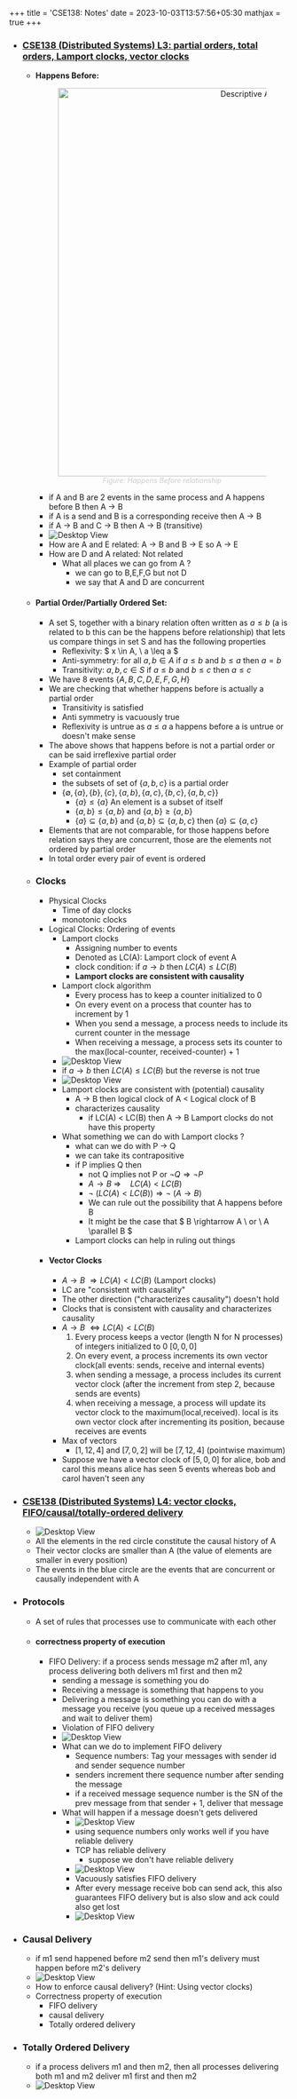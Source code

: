 +++
title = 'CSE138: Notes'
date = 2023-10-03T13:57:56+05:30 
mathjax = true
+++
- ### [CSE138 (Distributed Systems) L3: partial orders, total orders, Lamport clocks, vector clocks](https://www.youtube.com/watch?v=UqY1tF3zxjc&list=PLNPUF5QyWU8PydLG2cIJrCvnn5I_exhYx&index=3)
	- **Happens Before:** 
		<figure style="text-align: center;">
  			<img src="Happens%20Before%20relationship.png" alt="Descriptive Alt Text" style="width: 700px;">
  			<figcaption style="color: #ccc; font-style: italic; font-size: 0.9em;"><em>Figure: Happens Before relationship</em></figcaption>
		</figure>

		- if A and B are 2 events in the same process and A happens before B then A -> B
		- if A is a send and B is a corresponding receive then A -> B
		- if A -> B and C -> B then A -> B (transitive)
		- ![Desktop View](Pasted%20image%2020231014132913.png)
		- How are A and E related: A -> B and B -> E so A -> E
		- How are D and A related: Not related 
			- What all places we can go from A ?
				- we can go to B,E,F,G but not D
				- we say that A and D are concurrent 
	- #### Partial Order/Partially Ordered Set: 
		- A set S, together with a binary relation often written as $a \leq b$ (a is related to b this can be the happens before relationship) that lets us compare things in set S and has the following properties
			- Reflexivity: $ x \in A, \ a \leq a $
			- Anti-symmetry: for all $a, b \in A$ if $a \leq b$ and $b \leq a$  then $a = b$ 
			- Transitivity: $a,b,c \in S$ if $a \leq b$ and $b \leq c$ then $a \leq c$ 
		- We have 8 events $\{A, B, C, D, E, F, G, H\}$ 
		- We are checking that whether happens before is actually a partial order
			- Transitivity is satisfied 
			- Anti symmetry is vacuously true
			- Reflexivity is untrue as $a \leq a$ a happens before a is untrue or doesn't make sense
		- The above shows that happens before is not a partial order or can be said irreflexive partial order 
		- Example of partial order
			- set containment 
			- the subsets of set of $\{a,b,c\}$ is a partial order
			- $\{∅,\{a\},\{b\},\{c\},\{a,b\},\{a,c\},\{b,c\},\{a,b,c\}\}$ 
				- $\{a\} \leq \{a\}$  An element is a subset of itself 
				- $\{a,b\} \leq  \{a,b\}$ and $\{a,b\} \geq  \{a,b\}$ 
				- $\{a\} \subseteq \{a,b\}$ and $\{a,b\} \subseteq \{a,b,c\}$ then $\{a\} \subseteq \{a,c\}$ 
		- Elements that are not comparable, for those happens before relation says they are concurrent, those are the elements not ordered by partial order 
		- In total order every pair of event is ordered 
	 - ### Clocks
		 - Physical Clocks
			 - Time of day clocks
			 - monotonic clocks 
		 - Logical Clocks: Ordering of events
			 - Lamport clocks 
				 - Assigning number to events 
				 - Denoted as LC(A): Lamport clock of event A
				 - clock condition: if $a \to b$  then $LC(A) \leq LC(B)$ 
				 -  **Lamport clocks are consistent with causality** 
			- Lamport clock algorithm
				- Every process has to keep a counter initialized to 0
				- On every event on a process that counter has to increment by 1
				- When you send a message, a process needs to include its current counter in the message 
				- When receiving a message, a process sets its counter to the max(local-counter, received-counter) + 1
			- ![Desktop View](Pasted%20image%2020231014185622.png) 
			- if $a \to b$  then $LC(A) \leq LC(B)$ but the reverse is not true 
			- ![Desktop View](Pasted%20image%2020231014191504.png)
			- Lamport clocks are consistent with (potential) causality 
				- A -> B then logical clock of A < Logical clock of B
				- characterizes causality
					- if LC(A) < LC(B) then A -> B Lamport clocks do not have this property 
			- What something we can do with Lamport clocks ?
				- what can we do with P -> Q 
				- we can take its contrapositive 
				- if P implies Q then
					- not Q implies not P or $\neg Q \Rightarrow \neg P$ 
					- $A \rightarrow B \ \Rightarrow \quad LC(A) < LC(B)$ 
					- $\neg \ (LC(A) < LC(B)) \Rightarrow \neg \ (A \to B)$ 
					- We can rule out the possibility that A happens before B
					- It might be the case that $ B \rightarrow A \ or \ A \parallel B $
				- Lamport clocks can help in ruling out things
		 - #### Vector Clocks
			 - $A \rightarrow B \ \Rightarrow  LC(A) < LC(B)$  (Lamport clocks)
			 - LC are "consistent with causality"
			 - The other direction ("characterizes causality") doesn't hold
			 - Clocks that is consistent with causality and characterizes causality 
			 - $A \rightarrow B \ \Leftrightarrow LC(A) < LC(B)$  
				 1. Every process keeps a vector (length N for N processes) of integers initialized to 0 $[0,0,0]$ 
				 2. On every event, a process increments its own vector clock(all events: sends, receive and internal events)
				 3. when sending a message, a process includes its current vector clock (after the increment from step 2, because sends are events)
				 4. when receiving a message, a process will update its vector clock to the maximum(local,received). local is its own vector clock after incrementing its position, because receives are events
			- Max of vectors
				- $[1,12,4]$ and $[7,0,2]$ will be $[7,12,4]$  (pointwise maximum)
			- Suppose we have a vector clock of $[5,0,0]$ for alice, bob and carol this means alice has seen 5 events whereas bob and carol haven't seen any
- ### [CSE138 (Distributed Systems) L4: vector clocks, FIFO/causal/totally-ordered delivery](https://www.youtube.com/watch?v=5BHizc7BPyE)
	- ![Desktop View](20231015131523.png)
	- All the elements in the red circle constitute the causal history of A
	- Their vector clocks are smaller than A (the value of elements are smaller in every position)
	- The events in the blue circle are the events that are concurrent or causally independent with A
- ### Protocols
	- A set of rules that processes use to communicate with each other
	- #### correctness property of execution
		- FIFO Delivery: if a process sends message m2 after m1, any process delivering both delivers m1 first and then m2
			- sending a message is something you do
			- Receiving a message is something that happens to you
			- Delivering a message is something you can do with a message you receive (you queue up a received messages and wait to deliver them)
			- Violation of FIFO delivery
			- ![Desktop View](Pasted%20image%2020231015190423.png)
			- What can we do to implement FIFO delivery
				- Sequence numbers: Tag your messages with sender id and sender sequence number 
				- senders increment there sequence number after sending the message
				- if a received message sequence number is the SN of the prev message from that sender + 1, deliver that message
			- What will happen if a message doesn't gets delivered 
				- ![Desktop View](Pasted%20image%2020231015190818.png)
				- using sequence numbers only works well if you have reliable delivery 
				- TCP has reliable delivery 
					- suppose we don't have reliable delivery
				 - ![Desktop View](Pasted%20image%2020231015191356.png)
				 - Vacuously satisfies FIFO delivery
				 - After every message receive bob can send ack, this also guarantees FIFO delivery but is also slow and ack could also get lost
				- ![Desktop View](Pasted%20image%2020231015191839.png)
- ### Causal Delivery
	- if m1 send happened before m2 send then m1's delivery must happen before m2's delivery 
	- ![Desktop View](Pasted%20image%2020231015193400.png)
	- How to enforce causal delivery? (Hint: Using vector clocks)
	- Correctness property of execution
		- FIFO delivery
		- causal delivery
		- Totally ordered delivery 
- ### Totally Ordered Delivery
	- if a process delivers m1 and then m2, then all processes delivering both m1 and m2 deliver m1 first and then m2
	- ![Desktop View](Pasted%20image%2020231015194417.png)